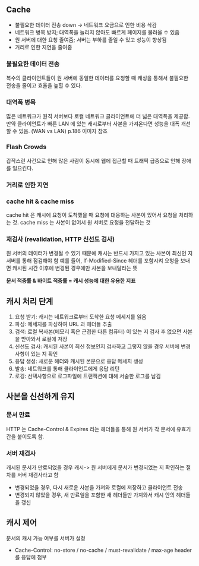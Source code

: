 ## Cache

- 불필요한 데이터 전송 down -> 네트워크 요금으로 인한 비용 삭감
- 네트워크 병목 방지; 대역폭을 늘리지 않아도 빠르게 페이지를 불러올 수 있음
- 원 서버에 대한 요청 줄여줌; 서버는 부하를 줄일 수 있고 성능이 향상됨
- 거리로 인한 지연을 줄여줌

### 불필요한 데이터 전송

복수의 클라이언트들이 원 서버에 동일한 데이터를 요청할 때 캐싱을 통해서 불필요한 전송을 줄이고 효율을 높힐 수 있다.

### 대역폭 병목

많은 네트워크가 원격 서버보다 로컬 네트워크 클라이언트에 더 넓은 대역폭을 제공함. 만약 클라이언트가 빠른 LAN 에 있는 캐시로부터 사본을 가져온다면 성능을 대폭 개선할 수 있음.
(WAN vs LAN) p.186 이미지 참조

### Flash Crowds

갑작스런 사건으로 인해 많은 사람이 동시에 웹에 접근할 때 트래픽 급증으로 인해 장애를 일으킨다.

### 거리로 인한 지연

### cache hit & cache miss

cache hit 은 캐시에 요청이 도착했을 때 요청에 대응하는 사본이 있어서 요청을 처리하는 것. cache miss 는 사본이 없어서 원 서버로 요청을 전달하는 것

### 재검사 (revalidation, HTTP 신선도 검사)

원 서버의 데이터가 변경될 수 있기 때문에 캐시는 반드시 가지고 있는 사본이 최신인 지 서버를 통해 점검해야 함
예를 들어, If-Modified-Since 헤더를 포함시켜 요청을 보내면 캐시된 시간 이후에 변경된 경우에만 사본을 보내달라는 뜻

**문서 적중률 & 바이트 적중률 = 캐시 성능에 대한 유용한 지표**

## 캐시 처리 단계

1. 요청 받기: 캐시는 네트워크로부터 도착한 요청 메세지를 읽음
2. 파싱: 메세지를 파싱하여 URL 과 헤더들 추출
3. 검색: 로컬 복사본(메모리 혹은 근접한 다른 컴퓨터) 이 있는 지 검사 후 없으면 사본을 받아와서 로컬에 저장
4. 신선도 검사: 캐시된 사본이 최신 정보인지 검사하고 그렇지 않을 경우 서버에 변경사항이 있는 지 확인
5. 응답 생성: 새로운 헤더와 캐시된 본문으로 응답 메세지 생성
6. 발송: 네트워크를 통해 클라이언트에게 응답 리턴
7. 로깅: 선택사항으로 로그파일에 트랜잭션에 대해 서술한 로그를 남김

## 사본을 신선하게 유지

### 문서 만료

HTTP 는 Cache-Control & Expires 라는 헤더들을 통해 원 서버가 각 문서에 유효기간을 붙이도록 함.

### 서버 재검사

캐시된 문서가 만료되었을 경우 캐시-> 원 서버에게 문서가 변경되었는 지 확인하는 절차를 서버 재검사라고 함

- 변경되었을 경우, 다시 새로운 사본을 가져와 로컬에 저장하고 클라이언트 전송
- 변경되지 않았을 경우, 새 만료일을 포함한 새 헤더들만 가져와서 캐시 안의 헤더들을 갱신

## 캐시 제어

문서의 캐시 가능 여부를 서버가 설정

- Cache-Control: no-store / no-cache / must-revalidate / max-age header 를 응답에 첨부
